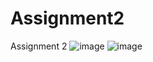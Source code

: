 # Assignment2
 Assignment 2
![image](https://github.com/TjacksWebDev/Assignment2/assets/143833425/bee340c6-7e61-41b8-ba93-a78eb3c1da57)
![image](https://github.com/TjacksWebDev/Assignment2/assets/143833425/4c4d436c-20d3-4411-811e-46fdb876620c)
